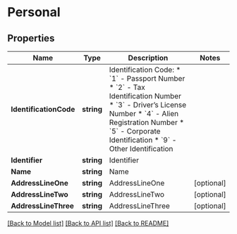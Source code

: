# Personal

## Properties
Name | Type | Description | Notes
------------ | ------------- | ------------- | -------------
**IdentificationCode** | **string** | Identification Code:  * &#x60;1&#x60; - Passport Number * &#x60;2&#x60; - Tax Identification Number * &#x60;3&#x60; - Driver’s License Number * &#x60;4&#x60; - Alien Registration Number * &#x60;5&#x60; - Corporate Identification * &#x60;9&#x60; - Other Identification  | 
**Identifier** | **string** | Identifier | 
**Name** | **string** | Name | 
**AddressLineOne** | **string** | AddressLineOne | [optional] 
**AddressLineTwo** | **string** | AddressLineTwo | [optional] 
**AddressLineThree** | **string** | AddressLineThree | [optional] 

[[Back to Model list]](../README.md#documentation-for-models) [[Back to API list]](../README.md#documentation-for-api-endpoints) [[Back to README]](../README.md)


